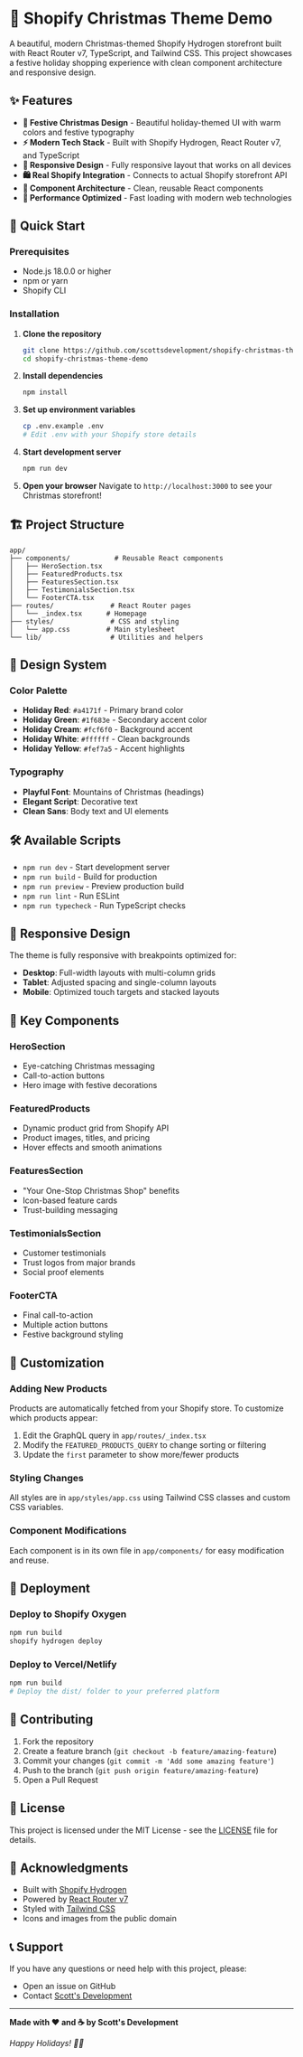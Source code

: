 # 🎄 Shopify Christmas Theme Demo

A beautiful, modern Christmas-themed Shopify Hydrogen storefront built with React Router v7, TypeScript, and Tailwind CSS. This project showcases a festive holiday shopping experience with clean component architecture and responsive design.

## ✨ Features

- **🎁 Festive Christmas Design** - Beautiful holiday-themed UI with warm colors and festive typography
- **⚡ Modern Tech Stack** - Built with Shopify Hydrogen, React Router v7, and TypeScript
- **📱 Responsive Design** - Fully responsive layout that works on all devices
- **🛍️ Real Shopify Integration** - Connects to actual Shopify storefront API
- **🎨 Component Architecture** - Clean, reusable React components
- **🎯 Performance Optimized** - Fast loading with modern web technologies

## 🚀 Quick Start

### Prerequisites

- Node.js 18.0.0 or higher
- npm or yarn
- Shopify CLI

### Installation

1. **Clone the repository**
   ```bash
   git clone https://github.com/scottsdevelopment/shopify-christmas-theme-demo.git
   cd shopify-christmas-theme-demo
   ```

2. **Install dependencies**
   ```bash
   npm install
   ```

3. **Set up environment variables**
   ```bash
   cp .env.example .env
   # Edit .env with your Shopify store details
   ```

4. **Start development server**
   ```bash
   npm run dev
   ```

5. **Open your browser**
   Navigate to `http://localhost:3000` to see your Christmas storefront!

## 🏗️ Project Structure

```
app/
├── components/           # Reusable React components
│   ├── HeroSection.tsx
│   ├── FeaturedProducts.tsx
│   ├── FeaturesSection.tsx
│   ├── TestimonialsSection.tsx
│   └── FooterCTA.tsx
├── routes/              # React Router pages
│   └── _index.tsx      # Homepage
├── styles/              # CSS and styling
│   └── app.css         # Main stylesheet
└── lib/                 # Utilities and helpers
```

## 🎨 Design System

### Color Palette
- **Holiday Red**: `#a4171f` - Primary brand color
- **Holiday Green**: `#1f683e` - Secondary accent color
- **Holiday Cream**: `#fcf6f0` - Background accent
- **Holiday White**: `#ffffff` - Clean backgrounds
- **Holiday Yellow**: `#fef7a5` - Accent highlights

### Typography
- **Playful Font**: Mountains of Christmas (headings)
- **Elegant Script**: Decorative text
- **Clean Sans**: Body text and UI elements

## 🛠️ Available Scripts

- `npm run dev` - Start development server
- `npm run build` - Build for production
- `npm run preview` - Preview production build
- `npm run lint` - Run ESLint
- `npm run typecheck` - Run TypeScript checks

## 📱 Responsive Design

The theme is fully responsive with breakpoints optimized for:
- **Desktop**: Full-width layouts with multi-column grids
- **Tablet**: Adjusted spacing and single-column layouts
- **Mobile**: Optimized touch targets and stacked layouts

## 🎯 Key Components

### HeroSection
- Eye-catching Christmas messaging
- Call-to-action buttons
- Hero image with festive decorations

### FeaturedProducts
- Dynamic product grid from Shopify API
- Product images, titles, and pricing
- Hover effects and smooth animations

### FeaturesSection
- "Your One-Stop Christmas Shop" benefits
- Icon-based feature cards
- Trust-building messaging

### TestimonialsSection
- Customer testimonials
- Trust logos from major brands
- Social proof elements

### FooterCTA
- Final call-to-action
- Multiple action buttons
- Festive background styling

## 🔧 Customization

### Adding New Products
Products are automatically fetched from your Shopify store. To customize which products appear:

1. Edit the GraphQL query in `app/routes/_index.tsx`
2. Modify the `FEATURED_PRODUCTS_QUERY` to change sorting or filtering
3. Update the `first` parameter to show more/fewer products

### Styling Changes
All styles are in `app/styles/app.css` using Tailwind CSS classes and custom CSS variables.

### Component Modifications
Each component is in its own file in `app/components/` for easy modification and reuse.

## 🚀 Deployment

### Deploy to Shopify Oxygen
```bash
npm run build
shopify hydrogen deploy
```

### Deploy to Vercel/Netlify
```bash
npm run build
# Deploy the dist/ folder to your preferred platform
```

## 🤝 Contributing

1. Fork the repository
2. Create a feature branch (`git checkout -b feature/amazing-feature`)
3. Commit your changes (`git commit -m 'Add some amazing feature'`)
4. Push to the branch (`git push origin feature/amazing-feature`)
5. Open a Pull Request

## 📄 License

This project is licensed under the MIT License - see the [LICENSE](LICENSE) file for details.

## 🙏 Acknowledgments

- Built with [Shopify Hydrogen](https://shopify.dev/custom-storefronts/hydrogen)
- Powered by [React Router v7](https://reactrouter.com/)
- Styled with [Tailwind CSS](https://tailwindcss.com/)
- Icons and images from the public domain

## 📞 Support

If you have any questions or need help with this project, please:
- Open an issue on GitHub
- Contact [Scott's Development](https://github.com/scottsdevelopment)

---

**Made with ❤️ and ☕ by Scott's Development**

*Happy Holidays! 🎄🎁*
